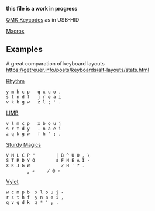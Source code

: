 __this file is a work in progress__


[QMK Keycodes](https://docs.qmk.fm/keycodes) as in USB-HID


[Macros](https://getreuer.info/posts/keyboards/macros/index.html#simple-macros)

## Examples

A great comparation of keyboard layouts <https://getreuer.info/posts/keyboards/alt-layouts/stats.html>

[Rhythm](https://www.reddit.com/r/KeyboardLayouts/comments/1fg55wa/rhythm_keyboard_layout_510_rolls_and_074_sfb/)
  
    y m h c p   q x u o ,
    s t n d f   j r e a i
    v k b g w   z l ; ' .

[LIMB](https://www.reddit.com/r/KeyboardLayouts/comments/1ffknpc/introducing_limb_a_sturdybased_layout/)

    v l m c p   x b o u j
    s r t d y   . n a e i
    z q k g w   f h ' ; ,

[Sturdy Magics](https://github.com/Ikcelaks/keyboard_layouts/blob/main/magic_sturdy/magic_sturdy.md)

    V M L C P "        | B ^ U O , \
    S T R D Y Q        $ F N E A I -
    X K J G W            Z H ' ? .
            ⎵ ⇥     / @ ⇧

[Vylet](https://github.com/MightyAcas/vylet)

    w c m p b  x l o u j -
    r s t h f  y n a e i ,
    q v g d k  z * ' ; .  
